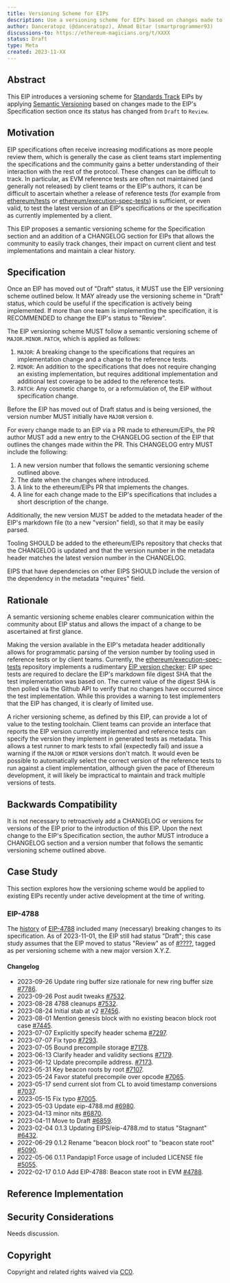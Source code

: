 ```yaml
---
title: Versioning Scheme for EIPs
description: Use a versioning scheme for EIPs based on changes made to their Specification section.
author: Danceratopz (@danceratopz), Ahmad Bitar (smartprogrammer93)
discussions-to: https://ethereum-magicians.org/t/XXXX
status: Draft
type: Meta
created: 2023-11-XX
---
```


<!--
  READ EIP-1 (https://eips.ethereum.org/EIPS/eip-1) BEFORE USING THIS TEMPLATE!

  This is the suggested template for new EIPs. After you have filled in the requisite fields, please delete these comments.

  Note that an EIP number will be assigned by an editor. When opening a pull request to submit your EIP, please use an abbreviated title in the filename, `eip-draft_title_abbrev.md`.

  The title should be 44 characters or less. It should not repeat the EIP number in title, irrespective of the category.

  TODO: Remove this comment before submitting
-->

## Abstract

<!--
  The Abstract is a multi-sentence (short paragraph) technical summary. This should be a very terse and human-readable version of the specification section. Someone should be able to read only the abstract to get the gist of what this specification does.

  TODO: Remove this comment before submitting
-->

This EIP introduces a versioning scheme for [Standards Track](https://eips.ethereum.org/EIPS/eip-1#eip-types) EIPs by applying [Semantic Versioning](https://semver.org/) based on changes made to the EIP's Specification section once its status has changed from `Draft` to `Review`.

## Motivation

<!--
  This section is optional.

  The motivation section should include a description of any nontrivial problems the EIP solves. It should not describe how the EIP solves those problems, unless it is not immediately obvious. It should not describe why the EIP should be made into a standard, unless it is not immediately obvious.

  With a few exceptions, external links are not allowed. If you feel that a particular resource would demonstrate a compelling case for your EIP, then save it as a printer-friendly PDF, put it in the assets folder, and link to that copy.

  TODO: Remove this comment before submitting
-->

EIP specifications often receive increasing modifications as more people review them, which is generally the case as client teams start implementing the specifications and the community gains a better understanding of their interaction with the rest of the protocol. These changes can be difficult to track. In particular, as EVM reference tests are often not maintained (and generally not released) by client teams or the EIP's authors, it can be difficult to ascertain whether a release of reference tests (for example from [ethereum/tests](https://github.com/ethereum/tests) or [ethereum/execution-spec-tests](https://github.com/ethereum/execution-spec-tests)) is sufficient, or even valid, to test the latest version of an EIP's specifications or the specification as currently implemented by a client.

This EIP proposes a semantic versioning scheme for the Specification section and an addition of a CHANGELOG section for EIPs that allows the community to easily track changes, their impact on current client and test implementations and maintain a clear history.

## Specification

<!--
  The Specification section should describe the syntax and semantics of any new feature. The specification should be detailed enough to allow competing, interoperable implementations for any of the current Ethereum platforms (besu, erigon, ethereumjs, go-ethereum, nethermind, or others).

  It is recommended to follow RFC 2119 and RFC 8170. Do not remove the key word definitions if RFC 2119 and RFC 8170 are followed.

  The key words "MUST", "MUST NOT", "REQUIRED", "SHALL", "SHALL NOT", "SHOULD", "SHOULD NOT", "RECOMMENDED", "NOT RECOMMENDED", "MAY", and "OPTIONAL" in this document are to be interpreted as described in RFC 2119 and RFC 8174.

  TODO: Remove this comment before submitting
-->

Once an EIP has moved out of "Draft" status, it MUST use the EIP versioning scheme outlined below. It MAY already use the versioning scheme in "Draft" status, which could be useful if the specification is actively being implemented. If more than one team is implementing the specification, it is RECOMMENDED to change the EIP's status to "Review".

The EIP versioning scheme MUST follow a semantic versioning scheme of `MAJOR.MINOR.PATCH`, which is applied as follows:

1. `MAJOR`: A breaking change to the specifications that requires an implementation change and a change to the reference tests.
2. `MINOR`: An addition to the specifications that does not require changing an existing implementation, but requires additional implementation and additional test coverage to be added to the reference tests.
3. `PATCH`: Any cosmetic change to, or a reformulation of, the EIP without specification change.

Before the EIP has moved out of Draft status and is being versioned, the version number MUST initially have `MAJOR` version `0`.

For every change made to an EIP via a PR made to ethereum/EIPs, the PR author MUST add a new entry to the CHANGELOG section of the EIP that outlines the changes made within the PR. This CHANGELOG entry MUST include the following:

1. A new version number that follows the semantic versioning scheme outlined above.
2. The date when the changes where introduced.
3. A link to the ethereum/EIPs PR that implements the changes.
4. A line for each change made to the EIP's specifications that includes a short description of the change.

Additionally, the new version MUST be added to the metadata header of the EIP's markdown file (to a new "version" field), so that it may be easily parsed.

Tooling SHOULD be added to the ethereum/EIPs repository that checks that the CHANGELOG is updated and that the version number in the metadata header matches the latest version number in the CHANGELOG.

EIPS that have dependencies on other EIPS SHOULD include the version of the dependency in the metadata "requires" field.

## Rationale

<!--
  The rationale fleshes out the specification by describing what motivated the design and why particular design decisions were made. It should describe alternate designs that were considered and related work, e.g. how the feature is supported in other languages.

  The current placeholder is acceptable for a draft.

  TODO: Remove this comment before submitting
-->

A semantic versioning scheme enables clearer communication within the community about EIP status and allows the impact of a change to be ascertained at first glance.

Making the version available in the EIP's metadata header additionally allows for programmatic parsing of the version number by tooling used in reference tests or by client teams. Currently, the [ethereum/execution-spec-tests](https://github.com/ethereum/execution-spec-tests) repository implements a rudimentary [EIP version checker](https://ethereum.github.io/execution-spec-tests/main/writing_tests/reference_specification/): EIP spec tests are required to declare the EIP's markdown file digest SHA that the test implementation was based on. The current value of the digest SHA is then polled via the Github API to verify that no changes have occurred since the test implementation. While this provides a warning to test implementers that the EIP has changed, it is clearly of limited use.

A richer versioning scheme, as defined by this EIP, can provide a lot of value to the testing toolchain. Client teams can provide an interface that reports the EIP version currently implemented and reference tests can specify the version they implement in generated tests as metadata. This allows a test runner to mark tests to xfail (expectedly fail) and issue a warning if the `MAJOR` or `MINOR` versions don't match. It would even be possible to automatically select the correct version of the reference tests to run against a client implementation, although given the pace of Ethereum development, it will likely be impractical to maintain and track multiple versions of tests.

## Backwards Compatibility

It is not necessary to retroactively add a CHANGELOG or versions for versions of the EIP prior to the introduction of this EIP. Upon the next change to the EIP's Specification section, the author MUST introduce a CHANGELOG section and a version number that follows the semantic versioning scheme outlined above.

## Case Study

This section explores how the versioning scheme would be applied to existing EIPs recently under active development at the time of writing.

### EIP-4788

The [history](https://github.com/ethereum/EIPs/commits/master/EIPS/eip-4788.md) of [EIP-4788](https://eips.ethereum.org/EIPS/eip-4788) included many (necessary) breaking changes to its specification. As of 2023-11-01, the EIP still had status "Draft"; this case study assumes that the EIP moved to status "Review" as of [#????](https://github.com/ethereum/EIPs/pull/???), tagged as per versioning scheme with a new major version X.Y.Z.

#### Changelog

- 2023-09-26 Update ring buffer size rationale for new ring buffer size [#7786](https://github.com/ethereum/EIPs/pull/7786).
- 2023-09-26 Post audit tweaks [#7532](https://github.com/ethereum/EIPs/pull/7532).
- 2023-08-28 4788 cleanups [#7532](https://github.com/ethereum/EIPs/pull/7532).
- 2023-08-24 Initial stab at v2 [#7456](https://github.com/ethereum/EIPs/pull/7456).
- 2023-08-01 Mention genesis block with no existing beacon block root case [#7445](https://github.com/ethereum/EIPs/pull/7445).
- 2023-07-07 Explicitly specify header schema [#7297](https://github.com/ethereum/EIPs/pull/7297).
- 2023-07-07 Fix typo [#7293](https://github.com/ethereum/EIPs/pull/7293).
- 2023-07-05 Bound precompile storage [#7178](https://github.com/ethereum/EIPs/pull/7178).
- 2023-06-13 Clarify header and validity sections [#7179](https://github.com/ethereum/EIPs/pull/7179).
- 2023-06-12 Update precompile address. [#7173](https://github.com/ethereum/EIPs/pull/7173).
- 2023-05-31 Key beacon roots by root [#7107](https://github.com/ethereum/EIPs/pull/7107).
- 2023-05-24 Favor stateful precompile over opcode [#7065](https://github.com/ethereum/EIPs/pull/7065).
- 2023-05-17 send current slot from CL to avoid timestamp conversions [#7037](https://github.com/ethereum/EIPs/pull/7037).
- 2023-05-15 Fix typo [#7005](https://github.com/ethereum/EIPs/pull/7005).
- 2023-05-03 Update eip-4788.md [#6980](https://github.com/ethereum/EIPs/pull/6980).
- 2023-04-13 minor nits [#6870](https://github.com/ethereum/EIPs/pull/6870).
- 2023-04-11 Move to Draft [#6859](https://github.com/ethereum/EIPs/pull/6859).
- 2023-02-04 0.1.3 Updating EIPS/eip-4788.md to status "Stagnant" [#6432](https://github.com/ethereum/EIPs/pull/6432).
- 2022-06-29 0.1.2 Rename "beacon block root" to "beacon state root" [#5090](https://github.com/ethereum/EIPs/pull/5090).
- 2022-05-06 0.1.1 Pandapip1 Force usage of included LICENSE file [#5055](https://github.com/ethereum/EIPs/pull/5055).
- 2022-02-17 0.1.0 Add EIP-4788: Beacon state root in EVM [#4788](https://github.com/ethereum/EIPs/pull/4788).

## Reference Implementation

<!--
  This section is optional.

  The Reference Implementation section should include a minimal implementation that assists in understanding or implementing this specification. It should not include project build files. The reference implementation is not a replacement for the Specification section, and the proposal should still be understandable without it.
  If the reference implementation is too large to reasonably be included inline, then consider adding it as one or more files in `../assets/eip-####/`. External links will not be allowed.

  TODO: Remove this comment before submitting
-->

## Security Considerations

<!--
  All EIPs must contain a section that discusses the security implications/considerations relevant to the proposed change. Include information that might be important for security discussions, surfaces risks and can be used throughout the life cycle of the proposal. For example, include security-relevant design decisions, concerns, important discussions, implementation-specific guidance and pitfalls, an outline of threats and risks and how they are being addressed. EIP submissions missing the "Security Considerations" section will be rejected. An EIP cannot proceed to status "Final" without a Security Considerations discussion deemed sufficient by the reviewers.

  The current placeholder is acceptable for a draft.

  TODO: Remove this comment before submitting
-->

Needs discussion.

## Copyright

Copyright and related rights waived via [CC0](../LICENSE.md).
